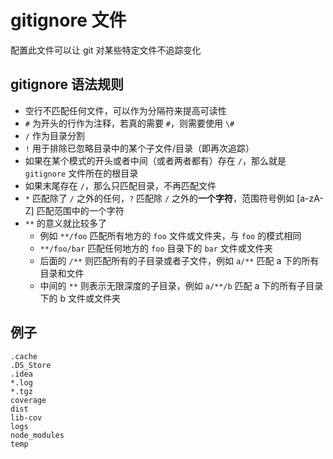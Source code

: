 # gitignore 文件

配置此文件可以让 git 对某些特定文件不追踪变化

## gitignore 语法规则

- 空行不匹配任何文件，可以作为分隔符来提高可读性
- `#` 为开头的行作为注释，若真的需要 `#`，则需要使用 `\#` 
- `/` 作为目录分割
- `!` 用于排除已忽略目录中的某个子文件/目录（即再次追踪）
- 如果在某个模式的开头或者中间（或者两者都有）存在 `/`，那么就是 `gitignore` 文件所在的根目录
- 如果末尾存在 `/`，那么只匹配目录，不再匹配文件
- `*` 匹配除了 `/` 之外的任何，`?` 匹配除 `/` 之外的**一个字符**，范围符号例如 [a-zA-Z] 匹配范围中的一个字符
- `**` 的意义就比较多了
  - 例如 `**/foo` 匹配所有地方的 `foo` 文件或文件夹，与 `foo` 的模式相同
  - `**/foo/bar` 匹配任何地方的 `foo` 目录下的 `bar` 文件或文件夹
  -  后面的 `/**` 则匹配所有的子目录或者子文件，例如 `a/**` 匹配 a 下的所有目录和文件
  -  中间的 `**` 则表示无限深度的子目录，例如 `a/**/b` 匹配 a 下的所有子目录下的 b 文件或文件夹

## 例子

```
.cache
.DS_Store
.idea
*.log
*.tgz
coverage
dist
lib-cov
logs
node_modules
temp
```